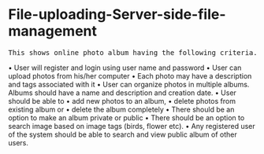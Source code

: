 # File-uploading-Server-side-file-management
<pre>This shows online photo album having the following criteria.</pre>
•	User will register and login using user name and password
•	User can upload photos from his/her computer
•	Each photo may have a description and tags associated with it
•	User can organize photos in multiple albums. Albums should have a name and description and creation date.
•	User should be able to 
•	add new photos to an album, 
•	delete photos from existing album or 
•	delete the album completely
•	There should be an option to make an album private or public
•	There should be an option to search image based on image tags (birds, flower etc).
•	Any registered user of the system should be able to search and view public album of other users.
